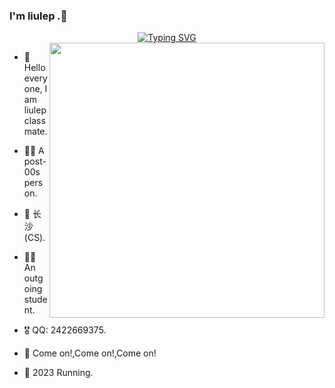 ### I'm liulep .👋

  <div align="center">
    <a href=""><img src="https://readme-typing-svg.demolab.com?font=Fira+Code&size=25&pause=1000&width=435&separator=%3C&lines=System.out.print(Hello%2CWorld);%3C%F0%9F%99%8B+Hello%EF%BC%8CBoys+and+Girls." alt="Typing SVG" /></a>
</div>


<img width="440" align="right" src="https://cdn.jsdelivr.net/gh/sun0225SUN/sun0225SUN/assets/images/coding.gif" />

- 💬 Hello everyone, I am liulep classmate.

- 👨‍🎓 A post-00s person.

- 📍 长沙(CS).

- 👩‍💻 An outgoing student.

- 🎖️ QQ: 2422669375.

- 🤔 Come on!,Come on!,Come on!

- 🌱 2023 Running.
  <br/>
  <br/>
<!--
**liulep/liulep** is a ✨ _special_ ✨ repository because its `README.md` (this file) appears on your GitHub profile.

Here are some ideas to get you started:

- 🔭 I’m currently working on ...
- 🌱 I’m currently learning ...
- 👯 I’m looking to collaborate on ...
- 🤔 I’m looking for help with ...
- 💬 Ask me about ...
- 📫 How to reach me: ...
- 😄 Pronouns: ...
- ⚡ Fun fact: ...
-->
